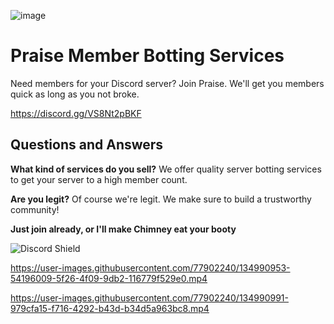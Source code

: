 ![image](https://user-images.githubusercontent.com/77902240/134991212-5fd70c5b-ba5b-4427-aa7d-3452bbebafa6.png)

# Praise Member Botting Services
Need members for your Discord server? Join Praise. We'll get you members quick as long as you not broke.

https://discord.gg/VS8Nt2pBKF

## Questions and Answers
**What kind of services do you sell?**
We offer quality server botting services to get your server to a high member count.

**Are you legit?**
Of course we're legit. We make sure to build a trustworthy community!

**Just join already, or I'll make Chimney eat your booty**


<img src="https://discordapp.com/api/guilds/888611402267365436/widget.png?style=banner4" alt="Discord Shield"/>


https://user-images.githubusercontent.com/77902240/134990953-54196009-5f26-4f09-9db2-116779f529e0.mp4



https://user-images.githubusercontent.com/77902240/134990991-979cfa15-f716-4292-b43d-b34d5a963bc8.mp4
